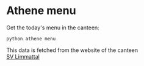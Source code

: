# Athene menu

Get the today's menu in the canteen:
```
python athene menu
```

This data is fetched from the website of the canteen \
[SV Limmattal](https://kanti-limmattal.sv-restaurant.ch/de/menuplan/ "SV Limmattal Website")
